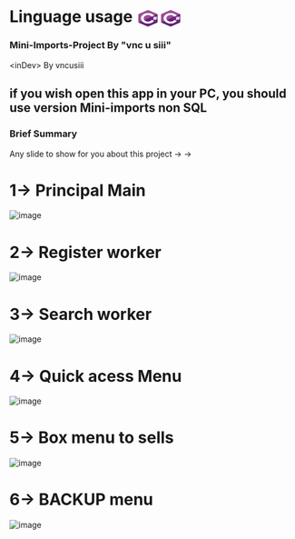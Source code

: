 # Linguage usage <img align="center" alt="Vinicius-Csharp" height="30" width="40" src="https://raw.githubusercontent.com/devicons/devicon/master/icons/csharp/csharp-original.svg"><img align="center" alt="Vinicius-Csharp" height="30" width="40" src="https://raw.githubusercontent.com/devicons/devicon/master/icons/csharp/csharp-original.svg">


### Mini-Imports-Project By "vnc u siii"
&lt;inDev> By vncusiii

## if you wish open this app in your PC, you should use version Mini-imports non SQL 

### Brief Summary 

Any slide to show for you about this project -> 
->
# 1-> Principal Main
![image](https://github.com/VinNissu/CSharp---MiniImports/assets/110014684/d6009170-7e9a-478f-a85e-4ec1dd18b84a)

# 2-> Register worker 
![image](https://github.com/VinNissu/CSharp---MiniImports/assets/110014684/0c2e5881-c3cd-4319-8201-4588e08d1620)

# 3-> Search worker 
![image](https://github.com/VinNissu/CSharp---MiniImports/assets/110014684/27aacc88-5b6a-4519-83d0-2764171fad76)

# 4-> Quick acess Menu 
![image](https://github.com/VinNissu/CSharp---MiniImports/assets/110014684/e8932864-1699-47dc-849e-9eb6c7092874)

# 5-> Box menu to sells 
![image](https://github.com/VinNissu/CSharp---MiniImports/assets/110014684/32501284-9edb-4593-9508-ba52a3f4ddfa)

# 6-> BACKUP menu
![image](https://github.com/VinNissu/CSharp---MiniImports/assets/110014684/ab0777a6-b185-4ad6-84f9-835b3b3fae11)
